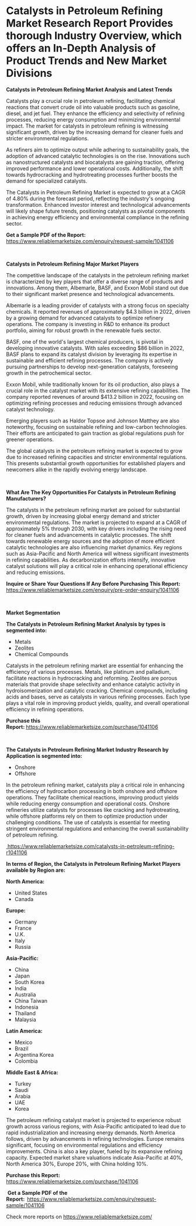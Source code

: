 <p><h1>Catalysts in Petroleum Refining Market Research Report Provides thorough Industry Overview, which offers an In-Depth Analysis of Product Trends and New Market Divisions</h1></p><p><strong>Catalysts in Petroleum Refining Market Analysis and Latest Trends</strong></p>
<p><p>Catalysts play a crucial role in petroleum refining, facilitating chemical reactions that convert crude oil into valuable products such as gasoline, diesel, and jet fuel. They enhance the efficiency and selectivity of refining processes, reducing energy consumption and minimizing environmental impact. The market for catalysts in petroleum refining is witnessing significant growth, driven by the increasing demand for cleaner fuels and stricter environmental regulations. </p><p>As refiners aim to optimize output while adhering to sustainability goals, the adoption of advanced catalytic technologies is on the rise. Innovations such as nanostructured catalysts and biocatalysts are gaining traction, offering improved performance and lower operational costs. Additionally, the shift towards hydrocracking and hydrotreating processes further boosts the demand for specialized catalysts. </p><p>The Catalysts in Petroleum Refining Market is expected to grow at a CAGR of 4.80% during the forecast period, reflecting the industry's ongoing transformation. Enhanced investor interest and technological advancements will likely shape future trends, positioning catalysts as pivotal components in achieving energy efficiency and environmental compliance in the refining sector.</p></p>
<p><strong>Get a Sample PDF of the Report:&nbsp;</strong> <a href="https://www.reliablemarketsize.com/enquiry/request-sample/1041106?utm_campaign=2626&utm_medium=2&utm_source=Github&utm_content=ia&utm_term=31032025&utm_id=catalysts-in-petroleum-refining">https://www.reliablemarketsize.com/enquiry/request-sample/1041106</a></p>
<p>&nbsp;</p>
<p><strong>Catalysts in Petroleum Refining Major Market Players</strong></p>
<p><p>The competitive landscape of the catalysts in the petroleum refining market is characterized by key players that offer a diverse range of products and innovations. Among them, Albemarle, BASF, and Exxon Mobil stand out due to their significant market presence and technological advancements.</p><p>Albemarle is a leading provider of catalysts with a strong focus on specialty chemicals. It reported revenues of approximately $4.3 billion in 2022, driven by a growing demand for advanced catalysts to optimize refinery operations. The company is investing in R&D to enhance its product portfolio, aiming for robust growth in the renewable fuels sector.</p><p>BASF, one of the world's largest chemical producers, is pivotal in developing innovative catalysts. With sales exceeding $86 billion in 2022, BASF plans to expand its catalyst division by leveraging its expertise in sustainable and efficient refining processes. The company is actively pursuing partnerships to develop next-generation catalysts, foreseeing growth in the petrochemical sector.</p><p>Exxon Mobil, while traditionally known for its oil production, also plays a crucial role in the catalyst market with its extensive refining capabilities. The company reported revenues of around $413.2 billion in 2022, focusing on optimizing refining processes and reducing emissions through advanced catalyst technology.</p><p>Emerging players such as Haldor Topsoe and Johnson Matthey are also noteworthy, focusing on sustainable refining and low-carbon technologies. Their efforts are anticipated to gain traction as global regulations push for greener operations.</p><p>The global catalysts in the petroleum refining market is expected to grow due to increased refining capacities and stricter environmental regulations. This presents substantial growth opportunities for established players and newcomers alike in the rapidly evolving energy landscape.</p></p>
<p>&nbsp;</p>
<p><strong>What Are The Key Opportunities For Catalysts in Petroleum Refining Manufacturers?</strong></p>
<p><p>The catalysts in the petroleum refining market are poised for substantial growth, driven by increasing global energy demand and stricter environmental regulations. The market is projected to expand at a CAGR of approximately 5% through 2030, with key drivers including the rising need for cleaner fuels and advancements in catalytic processes. The shift towards renewable energy sources and the adoption of more efficient catalytic technologies are also influencing market dynamics. Key regions such as Asia-Pacific and North America will witness significant investments in refining capabilities. As decarbonization efforts intensify, innovative catalyst solutions will play a critical role in enhancing operational efficiency and reducing emissions.</p></p>
<p><strong>Inquire or Share Your Questions If Any Before Purchasing This Report:</strong> <a href="https://www.reliablemarketsize.com/enquiry/pre-order-enquiry/1041106?utm_campaign=2626&utm_medium=2&utm_source=Github&utm_content=ia&utm_term=31032025&utm_id=catalysts-in-petroleum-refining">https://www.reliablemarketsize.com/enquiry/pre-order-enquiry/1041106</a></p>
<p>&nbsp;</p>
<p><strong>Market Segmentation</strong></p>
<p><strong>The Catalysts in Petroleum Refining Market Analysis by types is segmented into:</strong></p>
<p><ul><li>Metals</li><li>Zeolites</li><li>Chemical Compounds</li></ul></p>
<p><p>Catalysts in the petroleum refining market are essential for enhancing the efficiency of various processes. Metals, like platinum and palladium, facilitate reactions in hydrocracking and reforming. Zeolites are porous materials that provide shape selectivity and enhance catalytic activity in hydroisomerization and catalytic cracking. Chemical compounds, including acids and bases, serve as catalysts in various refining processes. Each type plays a vital role in improving product yields, quality, and overall operational efficiency in refining operations.</p></p>
<p><strong>Purchase this Report:&nbsp;</strong><a href="https://www.reliablemarketsize.com/purchase/1041106?utm_campaign=2626&utm_medium=2&utm_source=Github&utm_content=ia&utm_term=31032025&utm_id=catalysts-in-petroleum-refining">https://www.reliablemarketsize.com/purchase/1041106</a></p>
<p>&nbsp;</p>
<p><strong>The Catalysts in Petroleum Refining Market Industry Research by Application is segmented into:</strong></p>
<p><ul><li>Onshore</li><li>Offshore</li></ul></p>
<p><p>In the petroleum refining market, catalysts play a critical role in enhancing the efficiency of hydrocarbon processing in both onshore and offshore operations. They facilitate chemical reactions, improving product yields while reducing energy consumption and operational costs. Onshore refineries utilize catalysts for processes like cracking and hydrotreating, while offshore platforms rely on them to optimize production under challenging conditions. The use of catalysts is essential for meeting stringent environmental regulations and enhancing the overall sustainability of petroleum refining.</p></p>
<p><a href="https://www.reliablemarketsize.com/catalysts-in-petroleum-refining-r1041106?utm_campaign=2626&utm_medium=2&utm_source=Github&utm_content=ia&utm_term=31032025&utm_id=catalysts-in-petroleum-refining">&nbsp;https://www.reliablemarketsize.com/catalysts-in-petroleum-refining-r1041106</a></p>
<p><strong>In terms of Region, the Catalysts in Petroleum Refining Market Players available by Region are:</strong></p>
<p>
    <p> <strong> North America: </strong>
        <ul>
            <li>United States</li>
            <li>Canada</li>
        </ul>
        </p> 
    <p> <strong> Europe: </strong>
        <ul>
            <li>Germany</li>
            <li>France</li>
            <li>U.K.</li>
            <li>Italy</li>
            <li>Russia</li>
        </ul>
        </p> 
    <p> <strong> Asia-Pacific: </strong>
        <ul>
            <li>China</li>
            <li>Japan</li>
            <li>South Korea</li>
            <li>India</li>
            <li>Australia</li>
            <li>China Taiwan</li>
            <li>Indonesia</li>
            <li>Thailand</li>
            <li>Malaysia</li>
        </ul>
        </p> 
    <p> <strong> Latin America: </strong>
        <ul>
            <li>Mexico</li>
            <li>Brazil</li>
            <li>Argentina Korea</li>
            <li>Colombia</li>
        </ul>
        </p> 
    <p> <strong> Middle East & Africa: </strong>
        <ul>
            <li>Turkey</li>
            <li>Saudi</li>
            <li>Arabia</li>
            <li>UAE</li>
            <li>Korea</li>
        </ul>
    </p>
    </p>
<p><p>The petroleum refining catalyst market is projected to experience robust growth across various regions, with Asia-Pacific anticipated to lead due to rapid industrialization and increasing energy demands. North America follows, driven by advancements in refining technologies. Europe remains significant, focusing on environmental regulations and efficiency improvements. China is also a key player, fueled by its expansive refining capacity. Expected market share valuations indicate Asia-Pacific at 40%, North America 30%, Europe 20%, with China holding 10%.</p></p>
<p><strong>Purchase this Report: </strong><a href="https://www.reliablemarketsize.com/purchase/1041106?utm_campaign=2626&utm_medium=2&utm_source=Github&utm_content=ia&utm_term=31032025&utm_id=catalysts-in-petroleum-refining">https://www.reliablemarketsize.com/purchase/1041106</a></p>
<p>&nbsp;<strong>Get a Sample PDF of the Report:&nbsp;&nbsp;</strong><a href="https://www.reliablemarketsize.com/enquiry/request-sample/1041106?utm_campaign=2626&utm_medium=2&utm_source=Github&utm_content=ia&utm_term=31032025&utm_id=catalysts-in-petroleum-refining">https://www.reliablemarketsize.com/enquiry/request-sample/1041106</a></p>
<p><strong></strong></p>
<p>Check more reports on <a href="https://www.reliablemarketsize.com/?utm_campaign=2626&utm_medium=2&utm_source=Github&utm_content=ia&utm_term=31032025&utm_id=catalysts-in-petroleum-refining">https://www.reliablemarketsize.com/</a></p>